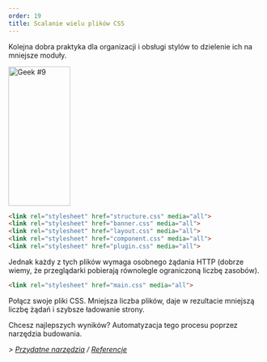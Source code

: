 ```yaml
---
order: 19
title: Scalanie wielu plików CSS
---
```


Kolejna dobra praktyka dla organizacji i obsługi stylów to dzielenie ich na mniejsze moduły.

<div class="img-right">
  <img id="geek-9" class="icos-geek" src="https://browserdiet.com/assets/img/9.png" alt="Geek #9" width="122" height="275" />
</div>

```html
<link rel="stylesheet" href="structure.css" media="all">
<link rel="stylesheet" href="banner.css" media="all">
<link rel="stylesheet" href="layout.css" media="all">
<link rel="stylesheet" href="component.css" media="all">
<link rel="stylesheet" href="plugin.css" media="all">
```

Jednak każdy z tych plików wymaga osobnego żądania HTTP (dobrze wiemy, że przeglądarki pobierają równolegle ograniczoną liczbę zasobów).

```html
<link rel="stylesheet" href="main.css" media="all">
```

Połącz swoje pliki CSS. Mniejsza liczba plików, daje w rezultacie mniejszą liczbę żądań i szybsze ładowanie strony.

Chcesz najlepszych wyników? Automatyzacja tego procesu poprzez narzędzia budowania.

*> [Przydatne narzędzia](https://github.com/zenorocha/browser-diet/wiki/Tools#wiki-combining-multiple-css-files) / [Referencje](https://github.com/zenorocha/browser-diet/wiki/References#combining-multiple-css-files)*
